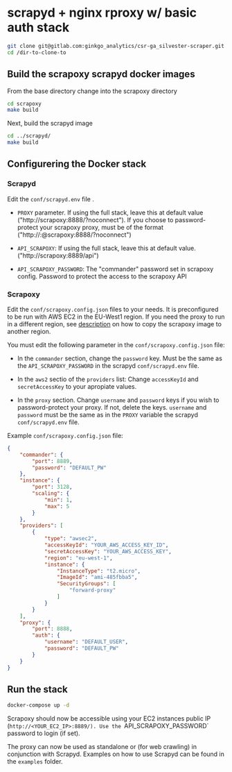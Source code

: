 # scrapyd + nginx rproxy w/ basic auth stack
```bash
git clone git@gitlab.com:ginkgo_analytics/csr-ga_silvester-scraper.git /dir-to-clone-into
cd /dir-to-clone-to
```

## Build the scrapoxy scrapyd docker images

From the base directory change into the scrapoxy directory

```bash
cd scrapoxy
make build
```

Next, build the scrapyd image

```bash
cd ../scrapyd/
make build
```
## Configurering the Docker stack
### Scrapyd
Edit the `conf/scrapyd.env` file .

- `PROXY` parameter. If using the full stack, leave this at default value ("http://scrapoxy:8888/?noconnect"). If you choose to password-protect your scrapoxy proxy, must be of the format ("http://<USER>:<PASSWORD>@scrapoxy:8888/?noconnect")

- `API_SCRAPOXY`: If using the full stack, leave this at default value. ("http://scrapoxy:8889/api")

- `API_SCRAPOXY_PASSWORD`: The "commander" password set in scrapoxy config. Password to protect the access to the scrapoxy API

### Scrapoxy

Edit the `conf/scrapoxy.config.json` files to your needs. It is preconfigured to be run with AWS EC2 in the EU-West1 region. If you need the proxy to run in a different region, see [description](https://scrapoxy.readthedocs.io/en/master/standard/providers/awsec2/copy_ami_to_region/index.html) on how to copy the scrapoxy image to another region. 

You must edit the following parameter in the `conf/scrapoxy.config.json` file:

- In the `commander` section, change the `password` key. Must be the same as the `API_SCRAPOXY_PASSWORD` in the scrapyd `conf/scrapyd.env` file.

- In the `aws2` sectio of the `providers` list: Change `accessKeyId` and `secretAccessKey` to your apropiate values.

- In the `proxy` section. Change `username` and `password` keys if you wish to password-protect your proxy. If not, delete the keys. `username` and `password` must be the same as in the `PROXY` variable the scrapyd `conf/scrapyd.env` file.

Example `conf/scrapoxy.config.json` file: 

```json
{
    "commander": {
        "port": 8889,
        "password": "DEFAULT_PW"
    },
    "instance": {
        "port": 3128,
        "scaling": {
            "min": 1,
            "max": 5
        }
    },
    "providers": [
        {
            "type": "awsec2",
            "accessKeyId": "YOUR_AWS_ACCESS_KEY_ID",
            "secretAccessKey": "YOUR_AWS_ACCESS_KEY",
            "region": "eu-west-1",
            "instance": {
                "InstanceType": "t2.micro",
                "ImageId": "ami-485fbba5",
                "SecurityGroups": [
                    "forward-proxy"
                ]
            }
        }
    ],
    "proxy": {
        "port": 8888,
        "auth": {
            "username": "DEFAULT_USER",
            "password": "DEFAULT_PW"
        }
    }
}
```
## Run the stack

```bash
docker-compose up -d
```

Scrapoxy should now be accessible using your EC2 instances public IP (`http://<YOUR_EC2_IP>:8889/). Use the `API_SCRAPOXY_PASSWORD` password to login (if set).

The proxy can now be used as standalone or (for web crawling) in conjunction with Scrapyd. Examples on how to use Scrapyd can be found in the `examples` folder.
